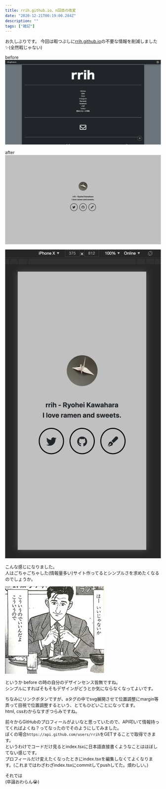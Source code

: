 ```yaml
---
title: rrih.github.io、n回目の改変
date: "2020-12-21T00:19:00.284Z"
description: ""
tags: ["雑記"]
---
```


お久しぶりです。
今回は暇つぶしに[rrih.github.io](https://rrih.github.io)の不要な情報を削減しました✨(全然暇じゃない)

before  
![before](../assets/before_top_screen.png)

after  
![PC版](../assets/top_screen_shot_20201221.png)

![スマホ版](../assets/top_screen_shot_sp_20201221.png)

こんな感じになりました。  
人はごちゃごちゃした(情報量多い)サイト作ってるとシンプルさを求めたくなるのでしょうか。

![](../assets/kouiunodeiindayo_kouiunode.jpeg)

というか before の時の自分のデザインセンス皆無ですね。  
シンプルにすればそもそもデザインがどうとか気にならなくなってよいです。

ちなみにリンクボタンですが、aタグの中でsvg展開させて位置調整にmargin等弄って目視で位置調整するという、とてもひどいことになってます。  
html, cssわからなすぎつらみですね。  

前々からGitHubのプロフィールがよいなと思っていたので、API叩いて情報持ってくればよくね？ってなったのでそのようにしてみました。  
ぼくの場合`https://api.github.com/users/rrih`をGETすることで取得できます。  
というわけでコードだけ見るとindex.tsxに日本語直接書くようなことはほぼしてない感じです。  
プロフィールだけ変えたくなったときにindex.tsxを編集しなくてよくなります。(これまではわざわざindex.tsxにcommitしてpushしてた。煩わしい。)

それでは  
(卒論おわらん😭)